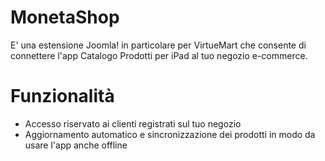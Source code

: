 # MonetaShop
E' una estensione Joomla! in particolare per VirtueMart che consente di connettere l'app Catalogo Prodotti per iPad al tuo negozio e-commerce.

# Funzionalità
* Accesso riservato ai clienti registrati sul tuo negozio
* Aggiornamento automatico e sincronizzazione dei prodotti in modo da usare l'app anche offline
